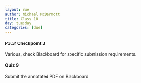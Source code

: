 ```yaml
---
layout: due
author: Michael McDermott
title: Class 10
day: tuesday
categories: [due]
---
```

#### P3.3: Checkpoint 3
Various, check Blackboard for specific submission requirements.

#### Quiz 9
Submit the annotated PDF on Blackboard